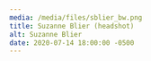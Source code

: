 ```yaml
---
media: /media/files/sblier_bw.png
title: Suzanne Blier (headshot)
alt: Suzanne Blier
date: 2020-07-14 18:00:00 -0500
---
```

